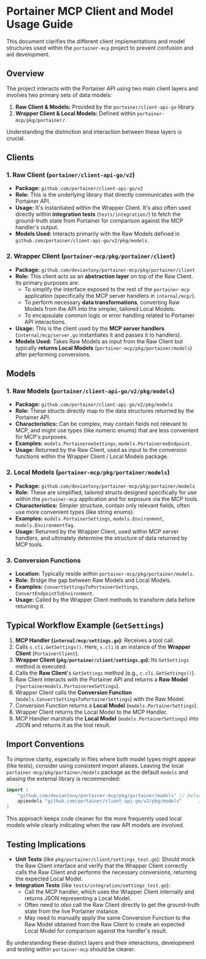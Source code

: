 # Portainer MCP Client and Model Usage Guide

This document clarifies the different client implementations and model structures used within the `portainer-mcp` project to prevent confusion and aid development.

## Overview

The project interacts with the Portainer API using two main client layers and involves two primary sets of data models:

1.  **Raw Client & Models:** Provided by the `portainer/client-api-go` library.
2.  **Wrapper Client & Local Models:** Defined within `portainer-mcp/pkg/portainer/`.

Understanding the distinction and interaction between these layers is crucial.

## Clients

### 1. Raw Client (`portainer/client-api-go/v2`)

*   **Package:** `github.com/portainer/client-api-go/v2`
*   **Role:** This is the underlying library that directly communicates with the Portainer API.
*   **Usage:** It's instantiated within the Wrapper Client. It's also often used directly within **integration tests** (`tests/integration/`) to fetch the ground-truth state from Portainer for comparison against the MCP handler's output.
*   **Models Used:** Interacts primarily with the Raw Models defined in `github.com/portainer/client-api-go/v2/pkg/models`.

### 2. Wrapper Client (`portainer-mcp/pkg/portainer/client`)

*   **Package:** `github.com/deviantony/portainer-mcp/pkg/portainer/client`
*   **Role:** This client acts as an **abstraction layer** on top of the Raw Client. Its primary purposes are:
    *   To simplify the interface exposed to the rest of the `portainer-mcp` application (specifically the MCP server handlers in `internal/mcp/`).
    *   To perform necessary **data transformations**, converting Raw Models from the API into the simpler, tailored Local Models.
    *   To encapsulate common logic or error handling related to Portainer API interactions.
*   **Usage:** This is the client used by the **MCP server handlers** (`internal/mcp/server.go` instantiates it and passes it to handlers).
*   **Models Used:** Takes Raw Models as input from the Raw Client but typically **returns Local Models** (`portainer-mcp/pkg/portainer/models`) after performing conversions.

## Models

### 1. Raw Models (`portainer/client-api-go/v2/pkg/models`)

*   **Package:** `github.com/portainer/client-api-go/v2/pkg/models`
*   **Role:** These structs directly map to the data structures returned by the Portainer API.
*   **Characteristics:** Can be complex, may contain fields not relevant to MCP, and might use types (like numeric enums) that are less convenient for MCP's purposes.
*   **Examples:** `models.PortainereeSettings`, `models.PortainereeEndpoint`.
*   **Usage:** Returned by the Raw Client, used as input to the conversion functions within the Wrapper Client / Local Models package.

### 2. Local Models (`portainer-mcp/pkg/portainer/models`)

*   **Package:** `github.com/deviantony/portainer-mcp/pkg/portainer/models`
*   **Role:** These are simplified, tailored structs designed specifically for use within the `portainer-mcp` application and for exposure via the MCP tools.
*   **Characteristics:** Simpler structure, contain only relevant fields, often use more convenient types (like string enums).
*   **Examples:** `models.PortainerSettings`, `models.Environment`, `models.EnvironmentTag`.
*   **Usage:** Returned by the Wrapper Client, used within MCP server handlers, and ultimately determine the structure of data returned by MCP tools.

### 3. Conversion Functions

*   **Location:** Typically reside within `portainer-mcp/pkg/portainer/models`.
*   **Role:** Bridge the gap between Raw Models and Local Models.
*   **Examples:** `ConvertSettingsToPortainerSettings`, `ConvertEndpointToEnvironment`.
*   **Usage:** Called by the Wrapper Client methods to transform data before returning it.

## Typical Workflow Example (`GetSettings`)

1.  **MCP Handler (`internal/mcp/settings.go`)**: Receives a tool call.
2.  Calls `s.cli.GetSettings()`. Here, `s.cli` is an instance of the **Wrapper Client** (`PortainerClient`).
3.  **Wrapper Client (`pkg/portainer/client/settings.go`)**: Its `GetSettings` method is executed.
4.  Calls the **Raw Client**'s `GetSettings` method (e.g., `c.cli.GetSettings()`).
5.  Raw Client interacts with the Portainer API and returns a **Raw Model** (`*portainermodels.PortainereeSettings`).
6.  Wrapper Client calls the **Conversion Function** (`models.ConvertSettingsToPortainerSettings`) with the Raw Model.
7.  Conversion Function returns a **Local Model** (`models.PortainerSettings`).
8.  Wrapper Client returns the Local Model to the MCP Handler.
9.  MCP Handler marshals the **Local Model** (`models.PortainerSettings`) into JSON and returns it as the tool result.

## Import Conventions

To improve clarity, especially in files where both model types might appear (like tests), consider using consistent import aliases. Leaving the local `portainer-mcp/pkg/portainer/models` package as the default `models` and aliasing the external library is recommended:

```go
import (
    "github.com/deviantony/portainer-mcp/pkg/portainer/models" // Default: models (Local MCP Models)
    apimodels "github.com/portainer/client-api-go/v2/pkg/models"      // Alias: apimodels (Raw Client-API-Go Models)
)
```

This approach keeps code cleaner for the more frequently used local models while clearly indicating when the raw API models are involved.

## Testing Implications

*   **Unit Tests** (like `pkg/portainer/client/settings_test.go`): Should mock the Raw Client interface and verify that the Wrapper Client correctly calls the Raw Client and performs the necessary conversions, returning the expected Local Model.
*   **Integration Tests** (like `tests/integration/settings_test.go`): 
    *   Call the MCP handler, which uses the Wrapper Client internally and returns JSON representing a Local Model.
    *   Often need to *also* call the Raw Client directly to get the ground-truth state from the live Portainer instance.
    *   May need to manually apply the same Conversion Function to the Raw Model obtained from the Raw Client to create an expected Local Model for comparison against the handler's result.

By understanding these distinct layers and their interactions, development and testing within `portainer-mcp` should be clearer. 